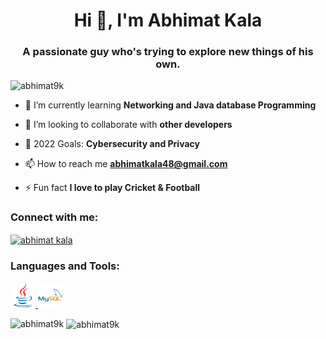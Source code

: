 <h1 align="center">Hi 👋, I'm Abhimat Kala</h1>
<h3 align="center">A passionate guy who's trying to explore new things of his own.</h3>

<p align="left"> <img src="https://komarev.com/ghpvc/?username=abhimat9k&label=Profile%20views&color=0e75b6&style=flat" alt="abhimat9k" /> </p>

- 🌱 I’m currently learning **Networking and Java database Programming**

- 👯 I’m looking to collaborate with **other developers**

- 🥅 2022 Goals: **Cybersecurity and Privacy**

- 📫 How to reach me **abhimatkala48@gmail.com**

- ⚡ Fun fact **I love to play Cricket & Football**

<h3 align="left">Connect with me:</h3>
<p align="left">
<a href="https://linkedin.com/in/abhimat kala" target="blank"><img align="center" src="https://raw.githubusercontent.com/rahuldkjain/github-profile-readme-generator/master/src/images/icons/Social/linked-in-alt.svg" alt="abhimat kala" height="30" width="40" /></a>
</p>

<h3 align="left">Languages and Tools:</h3>
<p align="left"> <a href="https://www.java.com" target="_blank" rel="noreferrer"> <img src="https://raw.githubusercontent.com/devicons/devicon/master/icons/java/java-original.svg" alt="java" width="40" height="40"/> </a> <a href="https://www.mysql.com/" target="_blank" rel="noreferrer"> <img src="https://raw.githubusercontent.com/devicons/devicon/master/icons/mysql/mysql-original-wordmark.svg" alt="mysql" width="40" height="40"/> </a> </p>

<p><img align="left" src="https://github-readme-stats.vercel.app/api/top-langs?username=abhimat9k&show_icons=true&locale=en&layout=compact" alt="abhimat9k" /></p>

<p>&nbsp;<img align="center" src="https://github-readme-stats.vercel.app/api?username=abhimat9k&show_icons=true&locale=en" alt="abhimat9k" /></p>

